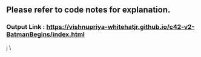 


## Please refer to code notes for explanation.

### Output Link : https://vishnupriya-whitehatjr.github.io/c42-v2-BatmanBegins/index.html
j \

